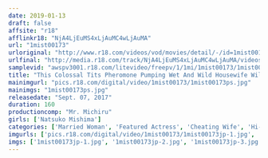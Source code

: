 ```yaml
---
date: 2019-01-13
draft: false
affsite: "r18"
afflinkr18: "NjA4LjEuMS4xLjAuMC4wLjAuMA"
url: "1mist00173"
urloriginal: "http://www.r18.com/videos/vod/movies/detail/-/id=1mist00173"
urlfinal: "http://media.r18.com/track/NjA4LjEuMS4xLjAuMC4wLjAuMA/videos/vod/movies/detail/-/id=1mist00173"
samplevid: "awspv3001.r18.com/litevideo/freepv/1/1mi/1mist00173/1mist00173_dmb_w.mp4"
title: "This Colossal Tits Pheromone Pumping Wet And Wild Housewife Will Get Men Hard Just By Standing Close By, And Now She's Sent Us A Video Letter! This Housewife Who Doesn't Understand Her Own Charms Is Getting Fucked By Everyone - A Strange Cherry Boy, Her Own Father, Everybody, And Now We've Got A Video Record Showing The Whole Process Of How She Volunteered To Become A Sex Slave! Natsuko Mishima"
mainimgurl: "pics.r18.com/digital/video/1mist00173/1mist00173ps.jpg"
mainimgs: "1mist00173ps.jpg"
releasedate: "Sept. 07, 2017"
duration: 160
productioncomp: "Mr. Michiru"
girls: ['Natsuko Mishima']
categories: ['Married Woman', 'Featured Actress', 'Cheating Wife', 'Hi-Def']
imgurls: ['pics.r18.com/digital/video/1mist00173/1mist00173jp-1.jpg', 'pics.r18.com/digital/video/1mist00173/1mist00173jp-2.jpg', 'pics.r18.com/digital/video/1mist00173/1mist00173jp-3.jpg', 'pics.r18.com/digital/video/1mist00173/1mist00173jp-4.jpg', 'pics.r18.com/digital/video/1mist00173/1mist00173jp-5.jpg', 'pics.r18.com/digital/video/1mist00173/1mist00173jp-6.jpg', 'pics.r18.com/digital/video/1mist00173/1mist00173jp-7.jpg', 'pics.r18.com/digital/video/1mist00173/1mist00173jp-8.jpg', 'pics.r18.com/digital/video/1mist00173/1mist00173jp-9.jpg', 'pics.r18.com/digital/video/1mist00173/1mist00173jp-10.jpg', 'pics.r18.com/digital/video/1mist00173/1mist00173jp-11.jpg', 'pics.r18.com/digital/video/1mist00173/1mist00173jp-12.jpg', 'pics.r18.com/digital/video/1mist00173/1mist00173jp-13.jpg', 'pics.r18.com/digital/video/1mist00173/1mist00173jp-14.jpg', 'pics.r18.com/digital/video/1mist00173/1mist00173jp-15.jpg', 'pics.r18.com/digital/video/1mist00173/1mist00173jp-16.jpg', 'pics.r18.com/digital/video/1mist00173/1mist00173jp-17.jpg', 'pics.r18.com/digital/video/1mist00173/1mist00173jp-18.jpg', 'pics.r18.com/digital/video/1mist00173/1mist00173jp-19.jpg', 'pics.r18.com/digital/video/1mist00173/1mist00173jp-20.jpg']
imgs: ['1mist00173jp-1.jpg', '1mist00173jp-2.jpg', '1mist00173jp-3.jpg', '1mist00173jp-4.jpg', '1mist00173jp-5.jpg', '1mist00173jp-6.jpg', '1mist00173jp-7.jpg', '1mist00173jp-8.jpg', '1mist00173jp-9.jpg', '1mist00173jp-10.jpg', '1mist00173jp-11.jpg', '1mist00173jp-12.jpg', '1mist00173jp-13.jpg', '1mist00173jp-14.jpg', '1mist00173jp-15.jpg', '1mist00173jp-16.jpg', '1mist00173jp-17.jpg', '1mist00173jp-18.jpg', '1mist00173jp-19.jpg', '1mist00173jp-20.jpg']
---
```

